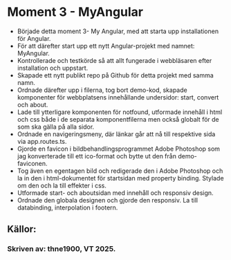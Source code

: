 # Moment 3 - MyAngular

- Började detta moment 3- My Angular, med att starta upp installationen för Angular.
- För att därefter start upp ett nytt Angular-projekt med namnet: MyAngular. 
- Kontrollerade och testkörde så att allt fungerade i webbläsaren efter installation och uppstart. 
- Skapade ett nytt publikt repo på Github för detta projekt med samma namn. 
- Ordnade därefter upp i filerna, tog bort demo-kod, skapade komponenter för webbplatsens innehållande undersidor: start, convert och about.  
- Lade till ytterligare komponenten för notfound, utformade innehåll i html och css både i de separata komponentfilerna men också globalt för de som ska gälla på alla sidor.
- Ordnade en navigeringsmeny, där länkar går att nå till respektive sida via app.routes.ts. 
- Gjorde en favicon i bildbehandlingsprogrammet Adobe Photoshop som jag konverterade till ett ico-format och bytte ut den från demo-faviconen. 
- Tog även en egentagen bild och redigerade den i Adobe Photoshop och la in den i html-dokumentet för startsidan med property binding. Stylade om den och la till effekter i css. 
- Utformade start- och aboutsidan med innehåll och responsiv design.
- Ordnade den globala designen och gjorde den responsiv. La till databinding, interpolation i footern.



## Källor:



### Skriven av: thne1900, VT 2025. 
